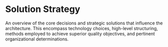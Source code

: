 # Solution Strategy
An overview of the core decisions and strategic solutions that influence the architecture. This encompass technology choices, high-level structuring, methods employed to achieve superior quality objectives, and pertinent organizational determinations.
